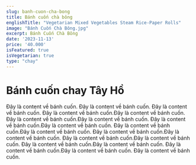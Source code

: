 ```yaml
---
slug: banh-cuon-cha-bong
title: Bánh cuốn chà bông
englishTitle: "Vegetarian Mixed Vegetables Steam Rice-Paper Rolls"
image: "Bánh Cuốn Chà Bông.jpg"
excerpt: Bánh Cuốn Chà Bông
date: '2023-11-13'
price: '40.000'
isFeatured: true
isVegetarian: true
type: "chay"
---
```

# Bánh cuốn chay Tây Hồ

Đây là content về bánh cuốn. Đây là content về bánh cuốn. Đây là content về bánh cuốn. Đây là content về bánh cuốn.Đây là content về bánh cuốn. Đây là content về bánh cuốn.Đây là content về bánh cuốn. Đây là content về bánh cuốn.Đây là content về bánh cuốn. Đây là content về bánh cuốn.Đây là content về bánh cuốn. Đây là content về bánh cuốn.Đây là content về bánh cuốn. Đây là content về bánh cuốn.Đây là content về bánh cuốn. Đây là content về bánh cuốn.Đây là content về bánh cuốn. Đây là content về bánh cuốn.Đây là content về bánh cuốn. Đây là content về bánh cuốn.